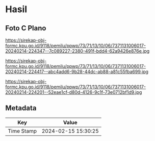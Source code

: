 # Hasil

## Foto C Plano

https://sirekap-obj-formc.kpu.go.id/9118/pemilu/ppwp/73/71/13/10/06/7371131006017-20240214-224347--7c089227-2380-491f-bdd4-62a9426e876e.jpg

https://sirekap-obj-formc.kpu.go.id/9118/pemilu/ppwp/73/71/13/10/06/7371131006017-20240214-224417--abc4add6-9b28-44dc-ab88-a81c55fba699.jpg

https://sirekap-obj-formc.kpu.go.id/9118/pemilu/ppwp/73/71/13/10/06/7371131006017-20240214-224201--52eae1cf-d80d-4126-9c1f-73e0712bf1d9.jpg


## Metadata

| Key        | Value               |
| ---------- | ------------------- |
| Time Stamp | 2024-02-15 15:30:25 |



